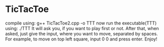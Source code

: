 # TicTacToe
compile using:
g++ TicTacToe2.cpp -o TTT
now run the executable(TTT) using:
./TTT
It will ask you, if you want to play first or not.
After that, when asked, just give the input, where you want to move, separated by spaces. For example, to move on top left square, input 0 0
and press enter. Enjoy!

